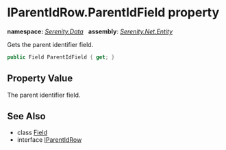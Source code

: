 # IParentIdRow.ParentIdField property
**namespace:** *[Serenity.Data](../../README.md#serenity.data-namespace)*   **assembly**: *[Serenity.Net.Entity](../../README.md)*

Gets the parent identifier field.

```csharp
public Field ParentIdField { get; }
```

## Property Value

The parent identifier field.

## See Also

* class [Field](../Field.md)
* interface [IParentIdRow](../IParentIdRow.md)